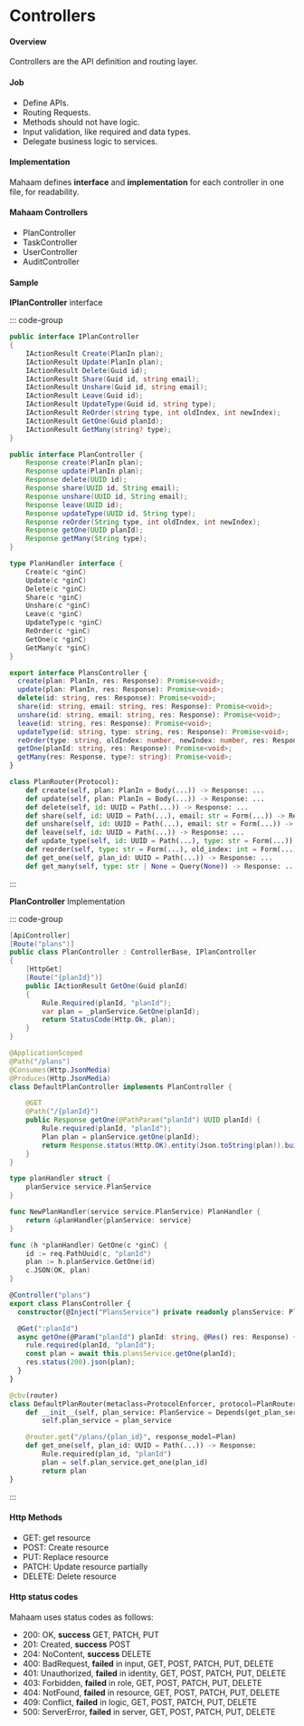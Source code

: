 # Controllers

#### Overview

Controllers are the API definition and routing layer.

#### Job

- Define APIs.
- Routing Requests.
- Methods should not have logic.
- Input validation, like required and data types.
- Delegate business logic to services.

#### Implementation

Mahaam defines **interface** and **implementation** for each controller in one file, for readability.

#### Mahaam Controllers

- PlanController
- TaskController
- UserController
- AuditController

#### Sample

**IPlanController** interface

::: code-group

```C#
public interface IPlanController
{
    IActionResult Create(PlanIn plan);
    IActionResult Update(PlanIn plan);
    IActionResult Delete(Guid id);
    IActionResult Share(Guid id, string email);
    IActionResult Unshare(Guid id, string email);
    IActionResult Leave(Guid id);
    IActionResult UpdateType(Guid id, string type);
    IActionResult ReOrder(string type, int oldIndex, int newIndex);
    IActionResult GetOne(Guid planId);
    IActionResult GetMany(string? type);
}
```

```Java
public interface PlanController {
    Response create(PlanIn plan);
    Response update(PlanIn plan);
    Response delete(UUID id);
    Response share(UUID id, String email);
    Response unshare(UUID id, String email);
    Response leave(UUID id);
    Response updateType(UUID id, String type);
    Response reOrder(String type, int oldIndex, int newIndex);
    Response getOne(UUID planId);
    Response getMany(String type);
}
```

```Go
type PlanHandler interface {
    Create(c *ginC)
    Update(c *ginC)
    Delete(c *ginC)
    Share(c *ginC)
    Unshare(c *ginC)
    Leave(c *ginC)
    UpdateType(c *ginC)
    ReOrder(c *ginC)
    GetOne(c *ginC)
    GetMany(c *ginC)
}
```

```TypeScript
export interface PlansController {
  create(plan: PlanIn, res: Response): Promise<void>;
  update(plan: PlanIn, res: Response): Promise<void>;
  delete(id: string, res: Response): Promise<void>;
  share(id: string, email: string, res: Response): Promise<void>;
  unshare(id: string, email: string, res: Response): Promise<void>;
  leave(id: string, res: Response): Promise<void>;
  updateType(id: string, type: string, res: Response): Promise<void>;
  reOrder(type: string, oldIndex: number, newIndex: number, res: Response): Promise<void>;
  getOne(planId: string, res: Response): Promise<void>;
  getMany(res: Response, type?: string): Promise<void>;
}
```

```Python
class PlanRouter(Protocol):
    def create(self, plan: PlanIn = Body(...)) -> Response: ...
    def update(self, plan: PlanIn = Body(...)) -> Response: ...
    def delete(self, id: UUID = Path(...)) -> Response: ...
    def share(self, id: UUID = Path(...), email: str = Form(...)) -> Response: ...
    def unshare(self, id: UUID = Path(...), email: str = Form(...)) -> Response: ...
    def leave(self, id: UUID = Path(...)) -> Response: ...
    def update_type(self, id: UUID = Path(...), type: str = Form(...)) -> Response: ...
    def reorder(self, type: str = Form(...), old_index: int = Form(...), new_index: int = Form(...)) -> Response: ...
    def get_one(self, plan_id: UUID = Path(...)) -> Response: ...
    def get_many(self, type: str | None = Query(None)) -> Response: ...
```

:::

**PlanController** Implementation

::: code-group

```C#
[ApiController]
[Route("plans")]
public class PlanController : ControllerBase, IPlanController
{
    [HttpGet]
    [Route("{planId}")]
    public IActionResult GetOne(Guid planId)
    {
        Rule.Required(planId, "planId");
        var plan = _planService.GetOne(planId);
        return StatusCode(Http.Ok, plan);
    }
}
```

```Java
@ApplicationScoped
@Path("/plans")
@Consumes(Http.JsonMedia)
@Produces(Http.JsonMedia)
class DefaultPlanController implements PlanController {

    @GET
    @Path("/{planId}")
    public Response getOne(@PathParam("planId") UUID planId) {
        Rule.required(planId, "planId");
        Plan plan = planService.getOne(planId);
        return Response.status(Http.OK).entity(Json.toString(plan)).build();
    }
}
```

```Go
type planHandler struct {
    planService service.PlanService
}

func NewPlanHandler(service service.PlanService) PlanHandler {
    return &planHandler{planService: service}
}

func (h *planHandler) GetOne(c *ginC) {
    id := req.PathUuid(c, "planId")
    plan := h.planService.GetOne(id)
    c.JSON(OK, plan)
}
```

```TypeScript
@Controller("plans")
export class PlansController {
  constructor(@Inject("PlansService") private readonly plansService: PlansService) {}

  @Get(":planId")
  async getOne(@Param("planId") planId: string, @Res() res: Response) {
    rule.required(planId, "planId");
    const plan = await this.plansService.getOne(planId);
    res.status(200).json(plan);
  }
}
```

```Python
@cbv(router)
class DefaultPlanRouter(metaclass=ProtocolEnforcer, protocol=PlanRouter):
    def __init__(self, plan_service: PlanService = Depends(get_plan_service)):
        self.plan_service = plan_service

    @router.get("/plans/{plan_id}", response_model=Plan)
    def get_one(self, plan_id: UUID = Path(...)) -> Response:
        Rule.required(plan_id, "planId")
        plan = self.plan_service.get_one(plan_id)
        return plan
}
```

:::

#### Http Methods

- GET: get resource
- POST: Create resource
- PUT: Replace resource
- PATCH: Update resource partially
- DELETE: Delete resource

#### Http status codes

Mahaam uses status codes as follows:

- 200: OK, **success** GET, PATCH, PUT
- 201: Created, **success** POST
- 204: NoContent, **success** DELETE
- 400: BadRequest, **failed** in input, GET, POST, PATCH, PUT, DELETE
- 401: Unauthorized, **failed** in identity, GET, POST, PATCH, PUT, DELETE
- 403: Forbidden, **failed** in role, GET, POST, PATCH, PUT, DELETE
- 404: NotFound, **failed** in resource, GET, POST, PATCH, PUT, DELETE
- 409: Conflict, **failed** in logic, GET, POST, PATCH, PUT, DELETE
- 500: ServerError, **failed** in server, GET, POST, PATCH, PUT, DELETE
